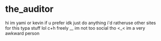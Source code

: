 # the_auditor
hi im yami or kevin if u prefer idk just do anything i'd ratheruse other sites for this typa stuff lol
c+h freely ,,, im not too social tho <_< im a very awkward person
